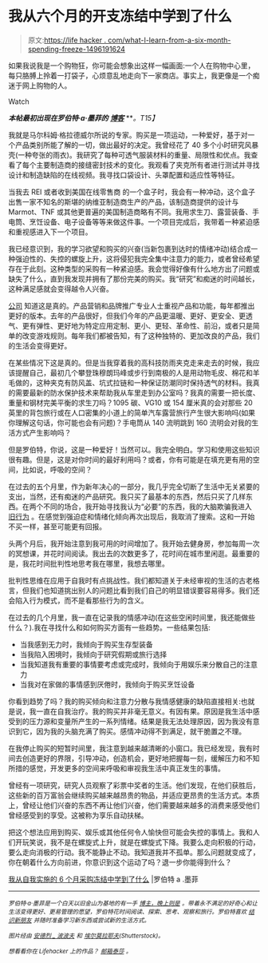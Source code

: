 # 我从六个月的开支冻结中学到了什么

> 原文:[https://life hacker . com/what-I-learn-from-a-six-month-spending-freeze-1496191624](https://lifehacker.com/what-i-learned-from-a-six-month-spending-freeze-1496191624)

如果我说我是一个购物狂，你可能会想象出这样一幅画面:一个人在购物中心里，每只胳膊上拎着一打袋子，心烦意乱地走向下一家商店。事实上，我更像是一个痴迷于网上购物的人。

Watch

***本帖最初出现在罗伯特·a·墨菲的*** [***博客***](http://gogetmurphy.com/2013/04/what-i-am-learning-from-a-self-imposed-6-month-purchasing-freeze/) ***。*T15】**

我就是马尔科姆·格拉德威尔所说的专家。购买是一项运动，一种爱好，基于对一个产品类别所能了解的一切，做出最好的决定。我曾经花了 40 多个小时研究风暴壳(一种夸张的雨衣)。我研究了每种可透气服装材料的重量、局限性和优点。我查看了每个主要制造商的接缝密封技术的变化。我观看了夹克所有者进行测试并寻找设计和制造缺陷的在线视频。我寻找口袋设计、头罩配置和适应性等特征。

当我去 REI 或者收到美国在线零售商 的一个盒子时，我会有一种冲动，这个盒子出售一家不知名的斯堪的纳维亚制造商生产的产品，该制造商提供的设计与 Marmot、TNF 或其他更普遍的美国制造商略有不同。我用求生刀、露营装备、手电筒、烹饪设备、电子设备等等来做这件事。一个项目完成后，我带着一种紧迫感和重视感进入下一个项目。

我已经意识到，我的学习欲望和购买的兴奋(当新包裹到达时的情绪冲动)结合成一种强迫性的、失控的螺旋上升，这将侵犯我完全集中注意力的能力，或者曾经希望存在于此刻。这种类型的采购有一种紧迫感。我会觉得好像有什么地方出了问题或缺失了什么，直到我发现并拥有了那份完美的购买。我“研究”和痴迷的时间越长，这种满足感就会变得越令人兴奋。

[公司](https://lifehacker.com/how-stores-manipulate-your-senses-so-you-spend-more-mon-475987594) 知道这是真的。产品营销和品牌推广专业人士重视产品和功能，每年都推出更好的版本。去年的产品很好，但我们今年的产品更温暖、更好、更安全、更透气、更有弹性、更好地为特定应用定制、更小、更轻、革命性、前沿，或者只是简单的改变游戏规则。每年我们都被告知，有了这种独特的、更加改良的产品，我们的生活会变得更好。

在某些情况下这是真的。但是当我穿着我的高科技防雨夹克走来走去的时候，我应该提醒自己，最初几个攀登珠穆朗玛峰或步行到南极的人是用动物毛皮、棉花和羊毛做的，这种夹克有防风盖、坑式拉链和一种保证防潮同时保持透气的材料。我真的需要最新的防水保护技术来帮助我从车里走到办公室吗？我真的需要一把长度、重量和钢材完美平衡的求生刀吗？1095 碳、VG10 或 154 厘米真的会对那些 20 英里的背包旅行或在人口密集的小道上的简单汽车露营旅行产生很大影响吗(如果你理解这句话，你可能也会有问题)？手电筒从 140 流明跳到 160 流明会对我的生活方式产生影响吗？

但是罗伯特，你说，这是一种爱好！当然可以。我完全明白。学习和使用这些知识很有趣。但是，这是对你时间的最好利用吗？或者，你有可能是在填充更有用的空间，比如说，呼吸的空间？

在过去的五个月里，作为新年决心的一部分，我几乎完全切断了生活中无关紧要的支出，当然，还有痴迷的产品研究。我只买了最基本的东西，然后只买了几样东西。在两个不同的场合，我开始寻找我认为“必要”的东西，我的大脑欺骗我进入 [旧行为](https://lifehacker.com/how-self-control-works-and-how-to-boost-your-willpower-5802572) 。在感觉到强迫症和情绪化倾向再次出现后，我取消了搜索。这和一开始不买一样，甚至可能更有回报。

头两个月后，我开始注意到我可用的时间增加了。我开始去健身房，参加每周一次的冥想课，并花时间阅读。我出去的次数更多了，花时间在城市里闲逛。最重要的是，我花时间批判性地思考我在哪里，我想去哪里。

批判性思维在应用于自我时有点挑战性。我们都知道关于未经审视的生活的古老格言，但我们也知道挑出别人的问题比看到我们自己的明显错误要容易得多。我们还会陷入行为模式，而不是看那些行为的含义。

在过去的几个月里，我一直在记录我的情感冲动(在这些空闲时间里，我还能做些什么？).我在寻找什么和如何购买方面有一些趋势。一些结果包括:

*   当我感到无力时，我倾向于购买生存型装备
*   当我陷入困境时，我倾向于研究假期或旅行选择
*   当我知道我有重要的事情要考虑或完成时，我倾向于用娱乐来分散自己的注意力
*   当我对在家做的事情感到厌倦时，我倾向于购买烹饪设备

你看到趋势了吗？我的购买倾向和注意力分散与我情感健康的缺陷直接相关:也就是说，我一直在自我治疗。我的购买并非毫无意义。有因有果。原因是我生活中感受到的压力源和变量所产生的一系列情绪。结果是我无法处理原因，因为我没有意识到它，因为我的头脑充满了购买。感情冲动得不到满足，就干脆置之不理。

在我停止购买的短暂时间里，我注意到越来越清晰的小窗口。我已经发现，我有时间去创造更好的界限，引导冲动，创造机会，更好地把握每一刻，缓解压力和不知所措的感觉，开发更多的空间来呼吸和审视我生活中真正发生的事情。

曾经有一项研究，研究人员观察了彩票中奖者的生活。他们发现，在他们获胜后，这些新的百万富翁会继续购买越来越昂贵的物品，并适应更昂贵的生活方式。本质上，曾经让他们兴奋的东西不再让他们兴奋，他们需要越来越多的消费来感受他们曾经感受到的享受。这被称为享乐自动扶梯。

把这个想法应用到购买、娱乐或其他任何令人愉快但可能会失控的事情上。我和人们开玩笑说，我不是在螺旋式上升，就是在螺旋式下降。我要么走向积极的行动，要么走向消极的行动。我不能静止不动。我知道我并不孤单。那么问题就变成了，你在朝着什么方向前进，你意识到这个运动了吗？退一步你能得到什么？

[我从自我实施的 6 个月采购冻结中学到了什么](http://gogetmurphy.com/2013/04/what-i-am-learning-from-a-self-imposed-6-month-purchasing-freeze/) |罗伯特 a .墨菲

* * *

<small>*罗伯特·a·墨菲是一个白天以旧金山为基地的有一手*</small> [<small>*博主，晚上则是*</small>](http://gogetmurphy.com/) <small>*。带着永不满足的好奇心和让生活变得更好、更易管理的愿望，罗伯特花时间阅读、探索、思考、观察和旅行。罗伯特喜欢*</small> [<small>*结识新朋友*</small>](https://twitter.com/ramurphy) <small>*并随时准备学习新东西或尝试新的生活方式。*</small>

<small>*图片经由*</small> [<small>*安德烈 _ 波波夫*</small>](http://www.shutterstock.com/gallery-514156p1.html) <small>*和*</small> [<small>*埃尔莫拉耶夫*</small>](http://www.shutterstock.com/gallery-428239p1.html)<small>*(Shutterstock)。*</small>

<small>*想看看你在 Lifehacker 上的作品？*</small> [<small>*邮箱*</small>](http://www.shutterstock.com/pic-110284625/stock-photo-salesman-shaking-hand-of-a-woman-in-a-garage.html?src=csl_recent_image-1)[<small>*泰莎*</small>](https://mail.google.com/mail/?view=cm&fs=1&tf=1&to=tessa@lifehacker.com) <small>*。*</small>
